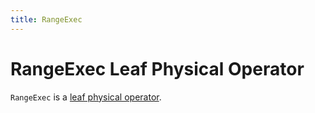 ```yaml
---
title: RangeExec
---
```


# RangeExec Leaf Physical Operator

`RangeExec` is a [leaf physical operator](SparkPlan.md#LeafExecNode).
